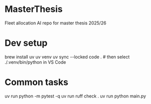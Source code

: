# MasterThesis

Fleet allocation AI repo for master thesis 2025/26

# Dev setup

brew install uv
uv venv
uv sync --locked
code . # then select ./.venv/bin/python in VS Code

# Common tasks

uv run python -m pytest -q
uv run ruff check .
uv run python main.py
